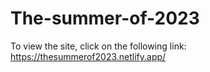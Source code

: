 # The-summer-of-2023
To view the site, click on the following link: https://thesummerof2023.netlify.app/
